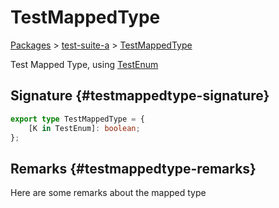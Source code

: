 # TestMappedType

[Packages](/) \> [test-suite-a](/test-suite-a/) \> [TestMappedType](/test-suite-a/testmappedtype-typealias/)

Test Mapped Type, using [TestEnum](/test-suite-a/testenum-enum/)

## Signature {#testmappedtype-signature}

```typescript
export type TestMappedType = {
    [K in TestEnum]: boolean;
};
```

## Remarks {#testmappedtype-remarks}

Here are some remarks about the mapped type
